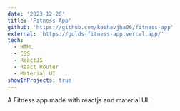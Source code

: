 ```yaml
---
date: '2023-12-28'
title: 'Fitness App'
github: 'https://github.com/keshavjha06/fitness-app'
external: 'https://golds-fitness-app.vercel.app/'
tech:
  - HTML
  - CSS
  - ReactJS
  - React Router
  - Material UI
showInProjects: true
---
```


A Fitness app made with reactjs and material UI.